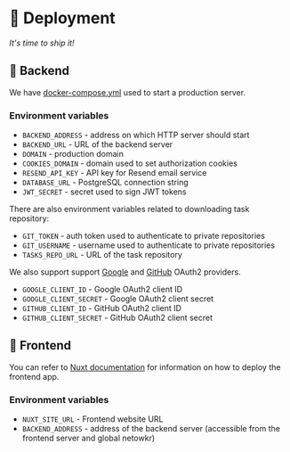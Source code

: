 # 🚀 Deployment

*It's time to ship it!*

## 🍖 Backend

We have [docker-compose.yml](docker-compose.yml) used to start a production server.

### Environment variables
 - `BACKEND_ADDRESS` - address on which HTTP server should start
 - `BACKEND_URL` - URL of the backend server
 - `DOMAIN` - production domain
 - `COOKIES_DOMAIN` - domain used to set authorization cookies
 - `RESEND_API_KEY` - API key for Resend email service
 - `DATABASE_URL` - PostgreSQL connection string
 - `JWT_SECRET` - secret used to sign JWT tokens

There are also environment variables related to downloading task repository:
 - `GIT_TOKEN` - auth token used to authenticate to private repositories
 - `GIT_USERNAME` - username used to authenticate to private repositories
 - `TASKS_REPO_URL` - URL of the task repository

We also support support [Google](https://developers.google.com/identity/protocols/oauth2) and [GitHub](https://docs.github.com/en/apps/oauth-apps/building-oauth-apps/authorizing-oauth-apps) OAuth2 providers.
 - `GOOGLE_CLIENT_ID` - Google OAuth2 client ID
 - `GOOGLE_CLIENT_SECRET` - Google OAuth2 client secret
 - `GITHUB_CLIENT_ID` - GitHub OAuth2 client ID
 - `GITHUB_CLIENT_SECRET` - GitHub OAuth2 client secret

## 🥩 Frontend

You can refer to [Nuxt documentation](https://nuxt.com/docs/getting-started/deployment) for information on how to deploy the frontend app.

### Environment variables
 - `NUXT_SITE_URL` - Frontend website URL
 - `BACKEND_ADDRESS` - address of the backend server (accessible from the frontend server and global netowkr)